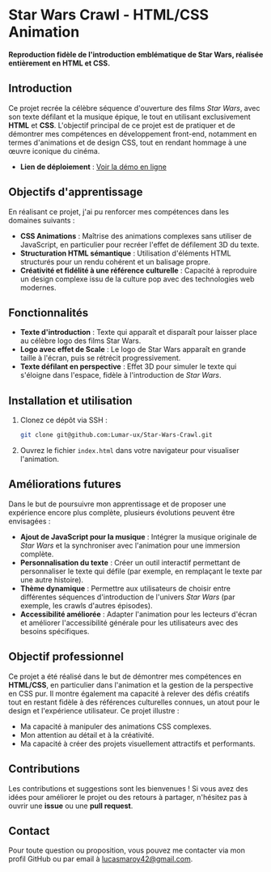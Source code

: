 # Star Wars Crawl - HTML/CSS Animation

**Reproduction fidèle de l'introduction emblématique de Star Wars, réalisée entièrement en HTML et CSS.**

## Introduction

Ce projet recrée la célèbre séquence d'ouverture des films *Star Wars*, avec son texte défilant et la musique épique, le tout en utilisant exclusivement **HTML** et **CSS**. L'objectif principal de ce projet est de pratiquer et de démontrer mes compétences en développement front-end, notamment en termes d'animations et de design CSS, tout en rendant hommage à une œuvre iconique du cinéma.

- **Lien de déploiement** : [Voir la démo en ligne](https://lumar-ux.github.io/Star-Wars-Crawl/)

## Objectifs d'apprentissage

En réalisant ce projet, j'ai pu renforcer mes compétences dans les domaines suivants :

- **CSS Animations** : Maîtrise des animations complexes sans utiliser de JavaScript, en particulier pour recréer l'effet de défilement 3D du texte.
- **Structuration HTML sémantique** : Utilisation d'éléments HTML structurés pour un rendu cohérent et un balisage propre.
- **Créativité et fidélité à une référence culturelle** : Capacité à reproduire un design complexe issu de la culture pop avec des technologies web modernes.

## Fonctionnalités

- **Texte d'introduction** : Texte qui apparaît et disparaît pour laisser place au célèbre logo des films Star Wars.
- **Logo avec effet de Scale** : Le logo de Star Wars apparaît en grande taille à l'écran, puis se rétrécit progressivement.
- **Texte défilant en perspective** : Effet 3D pour simuler le texte qui s'éloigne dans l'espace, fidèle à l'introduction de *Star Wars*.

## Installation et utilisation

1. Clonez ce dépôt via SSH :  
   ```bash
   git clone git@github.com:Lumar-ux/Star-Wars-Crawl.git
   ```
2. Ouvrez le fichier `index.html` dans votre navigateur pour visualiser l'animation.

## Améliorations futures

Dans le but de poursuivre mon apprentissage et de proposer une expérience encore plus complète, plusieurs évolutions peuvent être envisagées :

- **Ajout de JavaScript pour la musique** : Intégrer la musique originale de *Star Wars* et la synchroniser avec l'animation pour une immersion complète.
- **Personnalisation du texte** : Créer un outil interactif permettant de personnaliser le texte qui défile (par exemple, en remplaçant le texte par une autre histoire).
- **Thème dynamique** : Permettre aux utilisateurs de choisir entre différentes séquences d'introduction de l'univers *Star Wars* (par exemple, les crawls d'autres épisodes).
- **Accessibilité améliorée** : Adapter l'animation pour les lecteurs d'écran et améliorer l'accessibilité générale pour les utilisateurs avec des besoins spécifiques.

## Objectif professionnel

Ce projet a été réalisé dans le but de démontrer mes compétences en **HTML/CSS**, en particulier dans l'animation et la gestion de la perspective en CSS pur. Il montre également ma capacité à relever des défis créatifs tout en restant fidèle à des références culturelles connues, un atout pour le design et l'expérience utilisateur. Ce projet illustre :

- Ma capacité à manipuler des animations CSS complexes.
- Mon attention au détail et à la créativité.
- Ma capacité à créer des projets visuellement attractifs et performants.

## Contributions

Les contributions et suggestions sont les bienvenues ! Si vous avez des idées pour améliorer le projet ou des retours à partager, n'hésitez pas à ouvrir une **issue** ou une **pull request**.

## Contact

Pour toute question ou proposition, vous pouvez me contacter via mon profil GitHub ou par email à [lucasmaroy42@gmail.com](mailto:lucasmaroy42@gmail.com).
